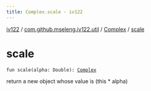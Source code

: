 ```yaml
---
title: Complex.scale - iv122
---
```


[iv122](../../index.md) / [com.github.mseleng.iv122.util](../index.md) / [Complex](index.md) / [scale](.)

# scale

`fun scale(alpha: Double): `[`Complex`](index.md)

return a new object whose value is (this * alpha)

